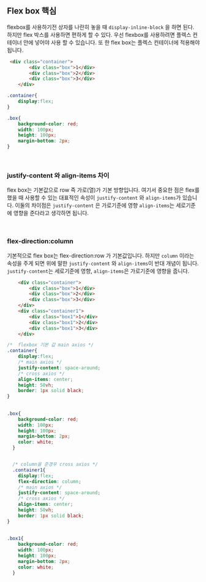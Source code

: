 ## Flex box 핵심 

flexbox를 사용하기전 상자를 나란히 놓을 때 `display-inline-block` 을 하면 된다. 하지만 flex 박스를 사용하면 편하게 할 수 있다.
우선 flexbox를 사용하려면 플렉스 컨테이너 안에 넣어야 사용 할 수 있습니다. 또 한 flex box는 플렉스 컨테이너에 적용해야 됩니다.


```html
 <div class="container">
        <div class="box">1</div>
        <div class="box">2</div>
        <div class="box">3</div>
    </div>
```

```css
.container{
    display:flex;
}

.box{
    background-color: red;
    width: 100px;
    height: 100px;
    margin-bottom: 2px;
}
```

<br />

### justify-content 와 align-items 차이

flex box는 기본값으로 row 즉 가로(열)가 기본 방향입니다. 여기서 중요한 점은 flex를 했을 때 사용할 수 있는 대표적인 속성이 `justify-content` 와 `align-items`가 있습니다. 이둘의 차이점은 `justify-content` 은 가로기준에 영향 `align-items`는 세로기준에 영향을 준다라고 생각하면 됩니다. 

<br />

### flex-direction:column

기본적으로 flex box는 flex-direction:row 가 기본값입니다. 하지만 `column` 이라는 속성을 주게 되면 위에 말한 `justify-content` 와 `align-items`이 반대 개념이 됩니다. `justify-content`는 세로기준에 영향, `align-items`은 가로기준에 영향을 줍니다. 

```html
    <div class="container">
        <div class="box">1</div>
        <div class="box">2</div>
        <div class="box">3</div>
    </div>
    <div class="container1">
        <div class="box1">1</div>
        <div class="box1">2</div>
        <div class="box1">3</div>
    </div>
```

```css
/*  flexbox 기본 값 main axios */
.container{
    display:flex;
    /* main axios */
    justify-content: space-around;
    /* cross axios */
    align-items: center;
    height: 50vh;
    border: 1px solid black;
}
  
  
.box{
    background-color: red;
    width: 100px;
    height: 100px;
    margin-bottom: 2px;
    color: white;
  }


  /* column을 준경우 cross axios */
  .container1{
    display:flex;
    flex-direction: column;
    /* main axios */
    justify-content: space-around;
    /* cross axios */
    align-items: center;
    height: 50vh;
    border: 1px solid black;
}
  
  
.box1{
    background-color: red;
    width: 100px;
    height: 100px;
    margin-bottom: 2px;
    color: white;
  }
```